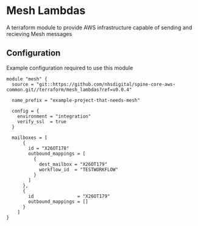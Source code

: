 # Mesh Lambdas

A terraform module to provide AWS infrastructure capable of sending and recieving Mesh messages

## Configuration

Example configuration required to use this module

```
module "mesh" {
  source = "git::https://github.com/nhsdigital/spine-core-aws-common.git//terraform/mesh_lambdas?ref=v0.0.4"

  name_prefix = "example-project-that-needs-mesh"

  config = {
    environment = "integration"
    verify_ssl  = true
  }

  mailboxes = [
      {
        id = "X26OT178"
        outbound_mappings = [
          {
            dest_mailbox = "X26OT179"
            workflow_id  = "TESTWORKFLOW"
          }
        ]
      },
      {
        id                = "X26OT179"
        outbound_mappings = []
      }
    ]
}
```
